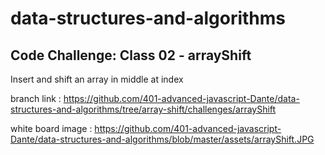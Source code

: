 # data-structures-and-algorithms

## Code Challenge: Class 02 - arrayShift 
Insert and shift an array in middle at index

branch link :
https://github.com/401-advanced-javascript-Dante/data-structures-and-algorithms/tree/array-shift/challenges/arrayShift

white board image :
https://github.com/401-advanced-javascript-Dante/data-structures-and-algorithms/blob/master/assets/arrayShift.JPG
